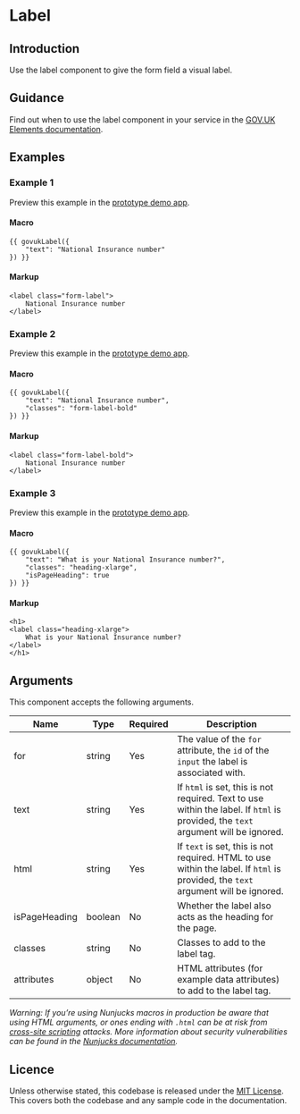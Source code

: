 # Label

## Introduction

Use the label component to give the form field a visual label.

## Guidance

Find out when to use the label component in your service in the [GOV.UK Elements documentation](http://govuk-elements.herokuapp.com/).

## Examples

### Example 1

Preview this example in the [prototype demo app](https://govuk-prototype-kit-macros.herokuapp.com/examples/label/#example-1).

#### Macro
```
{{ govukLabel({
	"text": "National Insurance number"
}) }}
```

#### Markup
```
<label class="form-label">
	National Insurance number
</label>
```

### Example 2

Preview this example in the [prototype demo app](https://govuk-prototype-kit-macros.herokuapp.com/examples/label/#example-2).

#### Macro
```
{{ govukLabel({
	"text": "National Insurance number",
	"classes": "form-label-bold"
}) }}
```

#### Markup
```
<label class="form-label-bold">
	National Insurance number
</label>
```

### Example 3

Preview this example in the [prototype demo app](https://govuk-prototype-kit-macros.herokuapp.com/examples/label/#example-3).

#### Macro
```
{{ govukLabel({
	"text": "What is your National Insurance number?",
	"classes": "heading-xlarge",
	"isPageHeading": true
}) }}
```

#### Markup
```
<h1>
<label class="heading-xlarge">
	What is your National Insurance number?
</label>
</h1>
```

## Arguments

This component accepts the following arguments.

|Name|Type|Required|Description|
|---|---|---|---|
|for|string|Yes|The value of the `for` attribute, the `id` of the `input` the label is associated with.|
|text|string|Yes|If `html` is set, this is not required. Text to use within the label. If `html` is provided, the `text` argument will be ignored.|
|html|string|Yes|If `text` is set, this is not required. HTML to use within the label. If `html` is provided, the `text` argument will be ignored.|
|isPageHeading|boolean|No|Whether the label also acts as the heading for the page.|
|classes|string|No|Classes to add to the label tag.|
|attributes|object|No|HTML attributes (for example data attributes) to add to the label tag.|

*Warning: If you’re using Nunjucks macros in production be aware that using HTML arguments, or ones ending with `.html` can be at risk from [cross-site scripting](https://en.wikipedia.org/wiki/Cross-site_scripting) attacks. More information about security vulnerabilities can be found in the [Nunjucks documentation](https://mozilla.github.io/nunjucks/api.html#user-defined-templates-warning).*

## Licence

Unless otherwise stated, this codebase is released under the [MIT License](https://github.com/whatterz/govuk-prototype-kit-macros/blob/master/LICENSE). This covers both the codebase and any sample code in the documentation.
